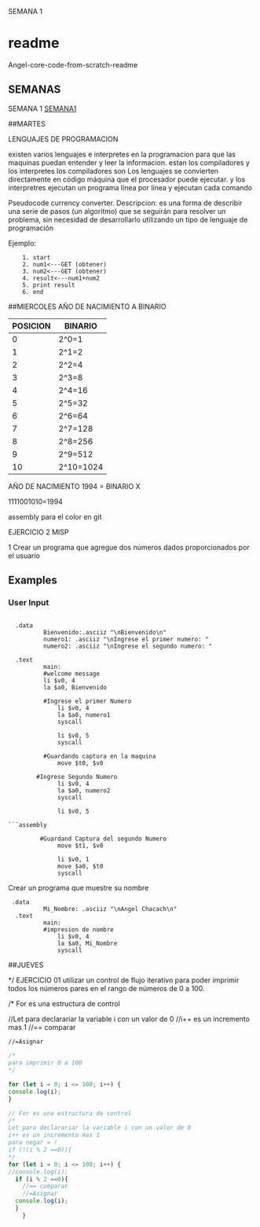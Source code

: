 SEMANA 1
# readme
Angel-core-code-from-scratch-readme

## SEMANAS
SEMANA 1 [SEMANA1](https://github.com/Anghemongt/Angel-core-code-from-scratch-readme/blob/main/SEMANA%201)



##MARTES

LENGUAJES DE PROGRAMACION

existen varios lenguajes e interpretes en la programacion para que las maquinas puedan entender y leer la informacion. estan los compiladores y los interpretes
los compiladores son Los lenguajes se convierten directamente en código máquina que el procesador puede ejecutar. y los interpretres ejecutan un programa línea por línea y ejecutan cada comando


Pseudocode currency converter.
Descripcion: es una forma de describir una serie de pasos (un algoritmo) que se seguirán para resolver un problema, sin necesidad de desarrollarlo utilizando un tipo de lenguaje de programación

Ejemplo: 

```
	1. start
	2. num1<---GET (obtener) 
	3. num2<---GET (obtener)
	4. result<---num1+num2
	5. print result
	6. end
```


##MIERCOLES 
AÑO DE NACIMIENTO A BINARIO 


| POSICION | BINARIO |
|---|---|
|0|2^0=1|
|1|2^1=2|
|2|2^2=4|
|3|2^3=8|
|4|2^4=16|
|5|2^5=32|
|6|2^6=64|
|7|2^7=128|
|8|2^8=256|
|9|2^9=512|
|10|2^10=1024|


AÑO DE NACIMIENTO 1994 = BINARIO X

1111001010=1994

assembly 
para el color en git


EJERCICIO 2 MISP 

1 Crear un programa que agregue dos números dados proporcionados por el usuario

## Examples

### User Input

```assembly

  .data
	      Bienvenido:.asciiz "\nBienvenido\n"
	      numero1: .asciiz "\nIngrese el primer numero: "
	      numero2: .asciiz "\nIngrese el segundo numero: "

  .text
	      main:
	      #welcome message
	      li $v0, 4
	      la $a0, Bienvenido
	      
	      #Ingrese el primer Numero
              li $v0, 4
              la $a0, numero1
              syscall

              li $v0, 5
              syscall
	      
	      #Guardando captura en la maquina
              move $t0, $v0

		#Ingrese Segundo Numero
              li $v0, 4
              la $a0, numero2
              syscall

              li $v0, 5
           
```assembly

	     #Guardand Captura del segundo Numero
              move $t1, $v0

              li $v0, 1
              move $a0, $t0
              syscall
```
	     

              



Crear un programa que muestre su nombre

```
 .data
	      Mi_Nombre: .asciiz "\nAngel Chacach\n"
  .text
	      main:
	      #impresion de nombre
              li $v0, 4
              la $a0, Mi_Nombre
              syscall
```
##JUEVES

*/ EJERCICIO 01 
utilizar un control de flujo iterativo para poder imprimir todos los números pares en el rango de números de 0 a 100.


/* For es una estructura de control

//Let para declarariar la variable i con un valor de 0
//i++ es un incremento mas 1
    //== comparar
      
    //=Asignar
    

```Javascript
/*
para imprimir 0 a 100
*/

for (let i = 0; i <= 100; i++) {
console.log(i);
}
```

```Javascript
// For es una estructura de control
/*
Let para declarariar la variable i con un valor de 0
i++ es un incremento mas 1
para negar = ! 
if (!(i % 2 ==0)){
*/
for (let i = 0; i <= 100; i++) {
//console.log(i);
  if (i % 2 ==0){
    //== comparar
    //=Asignar
  console.log(i);
  } 
    }
 ```

